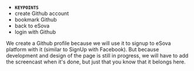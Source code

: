 *  __`KEYPOINTS`__
  * create Github account
  * bookmark Github
  * back to eSova
  * login with Github

We create a Github profile because we will use it to signup to eSova platform with it (similar to SignUp with Facebook). But because development and design of the page is still in progress, we will have to add the screencast when it's done, but just that you know that it belongs here.
